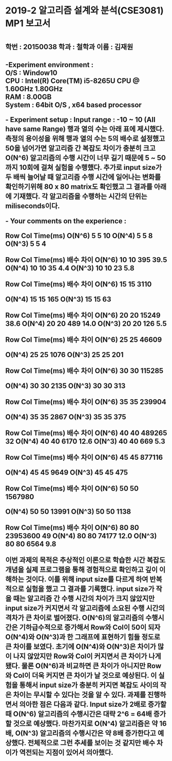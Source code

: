 <p align="center"><h1>2019-2 알고리즘 설계와 분석(CSE3081) MP1 보고서<h1>
  <h2>학번 : 20150038 학과 : 철학과 이름 : 김재원<h2></p>

<b> -Experiment environment : </b><br>
O/S : Window10 <br>
CPU : Intel(R) Core(TM) i5-8265U CPU @ 1.60GHz 1.80GHz<br>
RAM : 8.00GB<br>
System : 64bit O/S , x64 based processor<br>

<b> - Experiment setup :  </b>
Input range : -10 ~ 10 (All have same Range)
행과 열의 수는 아래 표에 제시했다. 측정의 용이성을 위해 행과 열의 수는 5의 배수로 설정했고 50을 넘어가면 알고리즘 간 복잡도 차이가 충분히 크고 O(N^6) 알고리즘의 수행 시간이 너무 길기 때문에 5 ~ 50까지 10회에 걸쳐 실험을 수행했다. 추가로 input size가 두 배씩 늘어날 때 알고리즘 수행 시간에 일어나는 변화를 확인하기위해 80 x 80 matrix도 확인했고 그 결과를 아래에 기재했다. 각 알고리즘을 수행하는 시간의 단위는 miliseconds이다. 

<b> - Your comments on the experience : </b>


Row
Col
Time(ms)
O(N^6)
5
5
10
O(N^4)
5
5
8
O(N^3)
5
5
4


Row
Col
Time(ms)
배수 차이
O(N^6)
10
10
395
39.5
O(N^4)
10
10
35
4.4
O(N^3)
10
10
23
5.8



Row
Col
Time(ms)
배수 차이
O(N^6)
15
15
3110

O(N^4)
15
15
165
O(N^3)
15
15
63


Row
Col
Time(ms)
배수 차이
O(N^6)
20
20
15249
38.6
O(N^4)
20
20
489
14.0
O(N^3)
20
20
126
5.5


Row
Col
Time(ms)
배수 차이
O(N^6)
25
25
46609

O(N^4)
25
25
1076
O(N^3)
25
25
201


Row
Col
Time(ms)
배수 차이
O(N^6)
30
30
115285

O(N^4)
30
30
2135
O(N^3)
30
30
313


Row
Col
Time(ms)
배수 차이
O(N^6)
35
35
239904

O(N^4)
35
35
2867
O(N^3)
35
35
375


Row
Col
Time(ms)
배수 차이
O(N^6)
40
40
489265
32
O(N^4)
40
40
6170
12.6
O(N^3)
40
40
669
5.3


Row
Col
Time(ms)
배수 차이
O(N^6)
45
45
877116

O(N^4)
45
45
9649
O(N^3)
45
45
475


Row
Col
Time(ms)
배수 차이
O(N^6)
50
50
1567980

O(N^4)
50
50
13991
O(N^3)
50
50
1138


Row
Col
Time(ms)
배수 차이
O(N^6)
80
80
23953600
49
O(N^4)
80
80
74177
12.0
O(N^3)
80
80
6564
9.8


이번 과제의 목적은 추상적인 이론으로 학습한 시간 복잡도 개념을 실제 프로그램을 통해 경험적으로 확인하고 깊이 이해하는 것이다. 이를 위해 input size를 다르게 하여 반복적으로 실험을 했고 그 결과를 기록했다.
input size가 작을 때는 알고리즘 간 수행 시간의 차이가 크지 않았지만 input size가 커지면서 각 알고리즘에 소요된 수행 시간의 격차가 큰 차이로 벌어졌다. O(N^6)의 알고리즘의 수행시간은 기하급수적으로 증가해서 Row와 Col이 50이 되자 O(N^4)와 O(N^3)과 한 그래프에 표현하기 힘들 정도로 큰 차이를 보였다. 
초기에 O(N^4)와 O(N^3)은 차이가 많이 나지 않았지만 Row와 Col이 커지면서 큰 차이가 나게 됐다. 물론 O(N^6)과 비교하면 큰 차이가 아니지만 Row와 Col이 더욱 커지면 큰 차이가 날 것으로 예상된다. 이 실험을 통해서 input size가 충분히 커지면 복잡도 사이의 작은 차이는 무시할 수 있다는 것을 알 수 있다. 
과제를 진행하면서 의아한 점은 다음과 같다. Input size가 2배로 증가할 때 O(N^6) 알고리즘의 수행시간은 대략 2^6 = 64배 증가할 것으로 예상했다. 마찬가지로 O(N^4) 알고리즘은 약 16배, O(N^3) 알고리즘의 수행시간은 약 8배 증가한다고 예상했다. 전체적으로 그런 추세를 보이는 것 같지만 배수 차이가 역전되는 지점이 있어서 의아했다.


